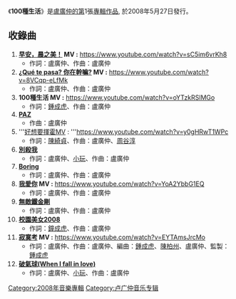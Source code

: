 《**100種生活**》是[盧廣仲的第](../Page/盧廣仲.md "wikilink")1張[專輯作品](../Page/音樂專輯.md "wikilink"),
於2008年5月27日發行。

## 收錄曲

1.  **[早安，晨之美！](https://zh.wikipedia.org/wiki/早安，晨之美！ "wikilink") MV :**
    <https://www.youtube.com/watch?v=sC5im6vrKh8>
      - 作詞：盧廣仲、作曲：盧廣仲
2.  **[¿Qué te pasa?
    你在幹嘛?](https://zh.wikipedia.org/wiki/¿Qué_te_pasa?_你在幹嘛? "wikilink")
    MV :** <https://www.youtube.com/watch?v=8VCqp-eLfMk>
      - 作詞：盧廣仲、作曲：盧廣仲
3.  **100種生活 MV :** <https://www.youtube.com/watch?v=oYTzkRSlMGo>
      - 作詞：[鍾成虎](../Page/鍾成虎.md "wikilink")、作曲：盧廣仲
4.  **[PAZ](https://zh.wikipedia.org/wiki/PAZ "wikilink")**
      - 作曲：盧廣仲
5.  '''[好想要揮霍MV](https://zh.wikipedia.org/wiki/好想要揮霍 "wikilink") :
    '''<https://www.youtube.com/watch?v=y0gHRwT1WPc>
      - 作詞：[陳綺貞](../Page/陳綺貞.md "wikilink")、作曲：盧廣仲、[周谷淳](https://zh.wikipedia.org/wiki/周谷淳 "wikilink")
6.  **[別殺我](https://zh.wikipedia.org/wiki/別殺我 "wikilink")**
      - 作詞：盧廣仲、[小玩](https://zh.wikipedia.org/wiki/小玩 "wikilink")、作曲：盧廣仲
7.  **[Boring](https://zh.wikipedia.org/wiki/Boring "wikilink")**
      - 作詞：盧廣仲、作曲：盧廣仲
8.  **[我愛你](https://zh.wikipedia.org/wiki/我愛你 "wikilink") MV :**
    <https://www.youtube.com/watch?v=YoA2YbbG1EQ>
      - 作詞：盧廣仲、作曲：盧廣仲
9.  **[無敵鐵金剛](../Page/無敵鐵金剛.md "wikilink")**
      - 作詞：盧廣仲、作曲：盧廣仲
10. **[校園美女2008](https://zh.wikipedia.org/wiki/校園美女2008 "wikilink")**
      - 作詞：[鐘成虎](https://zh.wikipedia.org/wiki/鐘成虎 "wikilink")、作曲：盧廣仲
11. **[寂寞考](https://zh.wikipedia.org/wiki/寂寞考 "wikilink") MV :**
    <https://www.youtube.com/watch?v=EYTAmsJrcMo>
      - 作詞：盧廣仲、作曲：盧廣仲、編曲：[鍾成虎](../Page/鍾成虎.md "wikilink")、[陳柏州](https://zh.wikipedia.org/wiki/陳柏州 "wikilink")、盧廣仲、監製：[鍾成虎](../Page/鍾成虎.md "wikilink")
12. **[破氣球(When I fall in
    love)](https://zh.wikipedia.org/wiki/破氣球\(When_I_fall_in_love\) "wikilink")**
      - 作詞：盧廣仲、[小玩](https://zh.wikipedia.org/wiki/小玩 "wikilink")、作曲：盧廣仲

[Category:2008年音樂專輯](https://zh.wikipedia.org/wiki/Category:2008年音樂專輯 "wikilink")
[Category:卢广仲音乐专辑](https://zh.wikipedia.org/wiki/Category:卢广仲音乐专辑 "wikilink")
